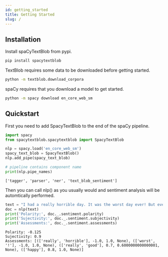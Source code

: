 ```yaml
---
id: getting_started
title: Getting Started
slug: /
---
```

## Installation

Install spaCyTextBlob from pypi.

```bash
pip install spacytextblob
```

TextBlob requires some data to be downloaded before getting started.

```bash
python -m textblob.download_corpora
```

spaCy requires that you download a model to get started.

```bash
python -m spacy download en_core_web_sm
```

## Quickstart

First you need to add SpacyTextBlob to the end of the spaCy pipeline.


```python
import spacy
from spacytextblob.spacytextblob import SpacyTextBlob

nlp = spacy.load('en_core_web_sm')
spacy_text_blob = SpacyTextBlob()
nlp.add_pipe(spacy_text_blob)

# pipeline contains component name
print(nlp.pipe_names) 
```

    ['tagger', 'parser', 'ner', 'text_blob_sentiment']
    

Then you can call nlp() as you usually would and sentiment analysis will be automtically performed.


```python
text = "I had a really horrible day. It was the worst day ever! But every now and then I have a really good day that makes me happy."
doc = nlp(text)
print('Polarity:', doc._.sentiment.polarity)
print('Sujectivity:', doc._.sentiment.subjectivity)
print('Assessments:', doc._.sentiment.assessments)
```

    Polarity: -0.125
    Sujectivity: 0.9
    Assessments: [(['really', 'horrible'], -1.0, 1.0, None), (['worst', '!'], -1.0, 1.0, None), (['really', 'good'], 0.7, 0.6000000000000001, None), (['happy'], 0.8, 1.0, None)]
    


```python

```
